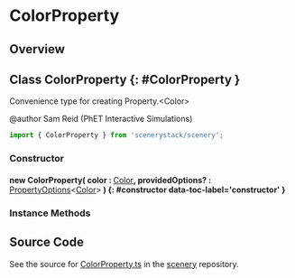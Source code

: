# ColorProperty

## Overview



## Class ColorProperty {: #ColorProperty }


Convenience type for creating Property.&lt;Color&gt;

@author Sam Reid (PhET Interactive Simulations)

```js
import { ColorProperty } from 'scenerystack/scenery';
```
### Constructor

#### new ColorProperty( color : <span style="font-weight: 400;">[Color](../scenery/Color.md)</span>, providedOptions? : <span style="font-weight: 400;">[PropertyOptions](../axon/Property.md#PropertyOptions)&lt;[Color](../scenery/Color.md)&gt;</span> ) {: #constructor data-toc-label='constructor' }

### Instance Methods





## Source Code

See the source for [ColorProperty.ts](https://github.com/phetsims/scenery/blob/main/js/util/ColorProperty.ts) in the [scenery](https://github.com/phetsims/scenery) repository.
